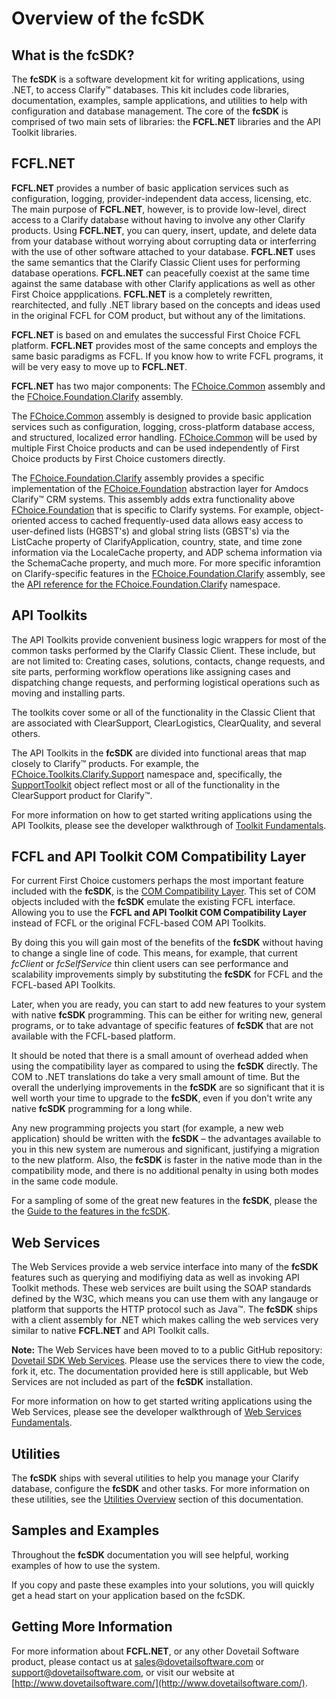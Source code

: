 # Overview of the fcSDK

## What is the fcSDK?

The **fcSDK** is a software development kit for writing applications, using .NET, to access Clarify&trade; databases. This kit includes code libraries, documentation, examples, sample applications, and utilities to help with configuration and database management. The core of the **fcSDK** is comprised of two main sets of libraries: the **FCFL.NET** libraries and the API Toolkit libraries.

## FCFL.NET

**FCFL.NET** provides a number of basic application services such as configuration, logging, provider-independent data access, licensing, etc. The main purpose of **FCFL.NET**, however, is to provide low-level, direct access to a Clarify database without having to involve any other Clarify products. Using **FCFL.NET**, you can query, insert, update, and delete data from your database without worrying about corrupting data or interferring with the use of other software attached to your database. **FCFL.NET** uses the same semantics that the Clarify Classic Client uses for performing database operations. **FCFL.NET** can peacefully coexist at the same time against the same database with other Clarify applications as well as other First Choice appplications. **FCFL.NET** is a completely rewritten, rearchitected, and fully .NET library based on the concepts and ideas used in the original FCFL for COM product, but without any of the limitations.

**FCFL.NET** is based on and emulates the successful First Choice FCFL platform. **FCFL.NET** provides most of the same concepts and employs the same basic paradigms as FCFL. If you know how to write FCFL programs, it will be very easy to move up to **FCFL.NET**.

**FCFL.NET** has two major components: The [FChoice.Common]() assembly and the [FChoice.Foundation.Clarify]() assembly.

The [FChoice.Common]() assembly is designed to provide basic application services such as configuration, logging, cross-platform database access, and structured, localized error handling. [FChoice.Common]() will be used by multiple First Choice products and can be used independently of First Choice products by First Choice customers directly.

The [FChoice.Foundation.Clarify]() assembly provides a specific implementation of the [FChoice.Foundation]() abstraction layer for Amdocs Clarify&trade; CRM systems. This assembly adds extra functionality above [FChoice.Foundation]() that is specific to Clarify systems. For example, object-oriented access to cached frequently-used data allows easy access to user-defined lists (HGBST's) and global string lists (GBST's) via the ListCache property of ClarifyApplication, country, state, and time zone information via the LocaleCache property, and ADP schema information via the SchemaCache property, and much more. For more specific inforamtion on Clarify-specific features in the [FChoice.Foundation.Clarify]() assembly, see the [API reference for the FChoice.Foundation.Clarify]() namespace.

## API Toolkits

The API Toolkits provide convenient business logic wrappers for most of the common tasks performed by the Clarify Classic Client. These include, but are not limited to: Creating cases, solutions, contacts, change requests, and site parts, performing workflow operations like assigning cases and dispatching change requests, and performing logistical operations such as moving and installing parts.

The toolkits cover some or all of the functionality in the Classic Client that are associated with ClearSupport, ClearLogistics, ClearQuality, and several others.

The API Toolkits in the **fcSDK** are divided into functional areas that map closely to Clarify&trade; products. For example, the [FChoice.Toolkits.Clarify.Support]() namespace and, specifically, the [SupportToolkit]() object reflect most or all of the functionality in the ClearSupport product for Clarify&trade;.

For more information on how to get started writing applications using the API Toolkits, please see the developer walkthrough of [Toolkit Fundamentals](walkthroughs/toolkit.md).

## FCFL and API Toolkit COM Compatibility Layer

For current First Choice customers perhaps the most important feature included with the **fcSDK**, is the [COM Compatibility Layer](compatibility-guide.md). This set of COM objects included with the **fcSDK** emulate the existing FCFL interface. Allowing you to use the **FCFL and API Toolkit COM Compatibility Layer** instead of FCFL or the original FCFL-based COM API Toolkits.

By doing this you will gain most of the benefits of the **fcSDK** without having to change a single line of code. This means, for example, that current *fcClient* or *fcSelfService* thin client users can see performance and scalability improvements simply by substituting the **fcSDK** for FCFL and the FCFL-based API Toolkits.

Later, when you are ready, you can start to add new features to your system with native **fcSDK** programming. This can be either for writing new, general programs, or to take advantage of specific features of **fcSDK** that are not available with the FCFL-based platform.

It should be noted that there is a small amount of overhead added when using the compatibility layer as compared to using the **fcSDK** directly. The COM to .NET translations do take a very small amount of time. But the overall the underlying improvements in the **fcSDK** are so significant that it is well worth your time to upgrade to the **fcSDK**, even if you don't write any native **fcSDK** programming for a long while.

Any new programming projects you start (for example, a new web application) should be written with the **fcSDK** – the advantages available to you in this new system are numerous and significant, justifying a migration to the new platform. Also, the **fcSDK** is faster in the native mode than in the compatibility mode, and there is no additional penalty in using both modes in the same code module.

For a sampling of some of the great new features in the **fcSDK**, please the the [Guide to the features in the fcSDK](feature-guide.md).

## Web Services

The Web Services provide a web service interface into many of the **fcSDK** features such as querying and modifiying data as well as invoking API Toolkit methods. These web services are built using the SOAP standards defined by the W3C, which means you can use them with any langauge or platform that supports the HTTP protocol such as Java&trade;. The **fcSDK** ships with a client assembly for .NET which makes calling the web services very similar to native **FCFL.NET** and API Toolkit calls.

**Note:** The Web Services have been moved to to a public GitHub repository: [Dovetail SDK Web Services](https://github.com/DovetailSoftware/dovetail-sdk-web-services). Please use the services there to view the code, fork it, etc. The documentation provided here is still applicable, but Web Services are not included as part of the **fcSDK** installation.

For more information on how to get started writing applications using the Web Services, please see the developer walkthrough of [Web Services Fundamentals](walkthroughs/web-services.md).

## Utilities

The **fcSDK** ships with several utilities to help you manage your Clarify database, configure the **fcSDK** and other tasks. For more information on these utilities, see the [Utilities Overview]() section of this documentation.

## Samples and Examples

Throughout the **fcSDK** documentation you will see helpful, working examples of how to use the system.

If you copy and paste these examples into your solutions, you will quickly get a head start on your application based on the fcSDK.

## Getting More Information

For more information about **FCFL.NET**, or any other Dovetail Software product, please contact us at [sales@dovetailsoftware.com](mailto:sales@dovetailsoftware.com) or [support@dovetailsoftware.com](mailto:support@dovetailsoftware.com), or visit our website at [http://www.dovetailsoftware.com/](http://www.dovetailsoftware.com/).
